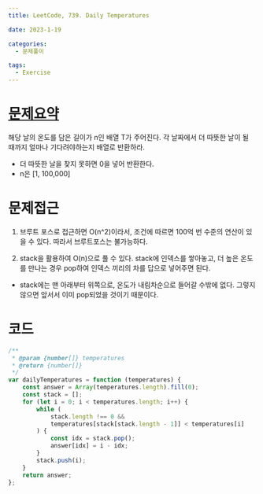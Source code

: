 ```yaml
---
title: LeetCode, 739. Daily Temperatures

date: 2023-1-19

categories:
  - 문제풀이

tags:
  - Exercise
---
```


# [문제요약](https://leetcode.com/problems/remove-duplicate-letters/description/)

해당 날의 온도를 담은 길이가 n인 배열 T가 주어진다. 각 날짜에서 더 따뜻한 날이 될 때까지 얼마나 기다려야하는지 배열로 반환하라.

- 더 따뜻한 날을 찾지 못하면 0을 넣어 반환한다.
- n은 [1, 100,000]

# 문제접근

1. 브루트 포스로 접근하면 O(n^2)이라서, 조건에 따르면 100억 번 수준의 연산이 있을 수 있다. 따라서 브루트포스는 불가능하다.

2. stack을 활용하여 O(n)으로 풀 수 있다. stack에 인덱스를 쌓아놓고, 더 높은 온도를 만나는 경우 pop하여 인덱스 끼리의 차를 답으로 넣어주면 된다.

- stack에는 맨 아래부터 위쪽으로, 온도가 내림차순으로 들어갈 수밖에 없다. 그렇지 않으면 앞서서 이미 pop되었을 것이기 때문이다.

# 코드

```javascript
/**
 * @param {number[]} temperatures
 * @return {number[]}
 */
var dailyTemperatures = function (temperatures) {
	const answer = Array(temperatures.length).fill(0);
	const stack = [];
	for (let i = 0; i < temperatures.length; i++) {
		while (
			stack.length !== 0 &&
			temperatures[stack[stack.length - 1]] < temperatures[i]
		) {
			const idx = stack.pop();
			answer[idx] = i - idx;
		}
		stack.push(i);
	}
	return answer;
};
```
